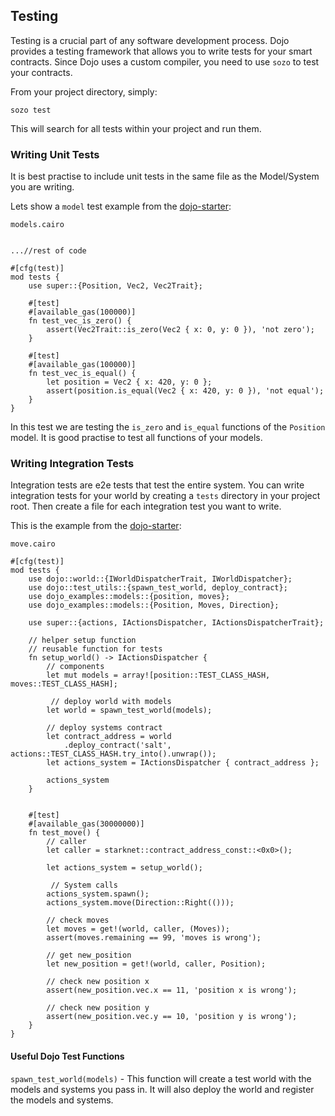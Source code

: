 ## Testing

Testing is a crucial part of any software development process. Dojo provides a testing framework that allows you to write tests for your smart contracts. Since Dojo uses a custom compiler, you need to use `sozo` to test your contracts.

From your project directory, simply:

```shell
sozo test
```

This will search for all tests within your project and run them.


### Writing Unit Tests

It is best practise to include unit tests in the same file as the Model/System you are writing.

Lets show a `model` test example from the [dojo-starter](https://github.com/dojoengine/dojo-starter):

`models.cairo`
```rust,ignore

...//rest of code

#[cfg(test)]
mod tests {
    use super::{Position, Vec2, Vec2Trait};

    #[test]
    #[available_gas(100000)]
    fn test_vec_is_zero() {
        assert(Vec2Trait::is_zero(Vec2 { x: 0, y: 0 }), 'not zero');
    }

    #[test]
    #[available_gas(100000)]
    fn test_vec_is_equal() {
        let position = Vec2 { x: 420, y: 0 };
        assert(position.is_equal(Vec2 { x: 420, y: 0 }), 'not equal');
    }
}
```

In this test we are testing the `is_zero` and `is_equal` functions of the `Position` model. It is good practise to test all functions of your models.


### Writing Integration Tests

Integration tests are e2e tests that test the entire system. You can write integration tests for your world by creating a `tests` directory in your project root. Then create a file for each integration test you want to write.

This is the example from the [dojo-starter](https://github.com/dojoengine/dojo-starter):

`move.cairo`
```rust,ignore
#[cfg(test)]
mod tests {
    use dojo::world::{IWorldDispatcherTrait, IWorldDispatcher};
    use dojo::test_utils::{spawn_test_world, deploy_contract};
    use dojo_examples::models::{position, moves};
    use dojo_examples::models::{Position, Moves, Direction};
    
    use super::{actions, IActionsDispatcher, IActionsDispatcherTrait};

    // helper setup function
    // reusable function for tests
    fn setup_world() -> IActionsDispatcher {
        // components
        let mut models = array![position::TEST_CLASS_HASH, moves::TEST_CLASS_HASH];

         // deploy world with models
        let world = spawn_test_world(models);
        
        // deploy systems contract
        let contract_address = world
            .deploy_contract('salt', actions::TEST_CLASS_HASH.try_into().unwrap());
        let actions_system = IActionsDispatcher { contract_address };

        actions_system
    }


    #[test]
    #[available_gas(30000000)]
    fn test_move() {
        // caller
        let caller = starknet::contract_address_const::<0x0>();

        let actions_system = setup_world();
        
         // System calls
        actions_system.spawn();
        actions_system.move(Direction::Right(()));

        // check moves
        let moves = get!(world, caller, (Moves));
        assert(moves.remaining == 99, 'moves is wrong');

        // get new_position
        let new_position = get!(world, caller, Position);

        // check new position x
        assert(new_position.vec.x == 11, 'position x is wrong');

        // check new position y
        assert(new_position.vec.y == 10, 'position y is wrong');
    }
}
```

#### Useful Dojo Test Functions

`spawn_test_world(models)` - This function will create a test world with the models and systems you pass in. It will also deploy the world and register the models and systems.
